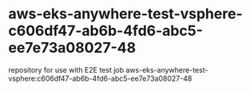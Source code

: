 # aws-eks-anywhere-test-vsphere-c606df47-ab6b-4fd6-abc5-ee7e73a08027-48
repository for use with E2E test job aws-eks-anywhere-test-vsphere:c606df47-ab6b-4fd6-abc5-ee7e73a08027-48
